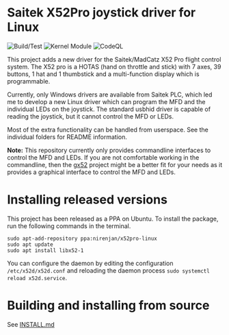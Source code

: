 Saitek X52Pro joystick driver for Linux
=======================================

![Build/Test](https://github.com/nirenjan/x52pro-linux/workflows/Build/Test/badge.svg)
![Kernel Module](https://github.com/nirenjan/x52pro-linux/workflows/Kernel%20Module/badge.svg)
![CodeQL](https://github.com/nirenjan/x52pro-linux/workflows/CodeQL/badge.svg)

This project adds a new driver for the Saitek/MadCatz X52 Pro flight
control system. The X52 pro is a HOTAS (hand on throttle and stick)
with 7 axes, 39 buttons, 1 hat and 1 thumbstick and a multi-function
display which is programmable.

Currently, only Windows drivers are available from Saitek PLC, which
led me to develop a new Linux driver which can program the MFD and
the individual LEDs on the joystick. The standard usbhid driver is
capable of reading the joystick, but it cannot control the MFD or LEDs.

Most of the extra functionality can be handled from userspace. See
the individual folders for README information.

**Note:** This repository currently only provides commandline interfaces to
control the MFD and LEDs. If you are not comfortable working in the commandline,
then the [gx52](https://gitlab.com/leinardi/gx52) project might be a better fit
for your needs as it provides a graphical interface to control the MFD and LEDs.

# Installing released versions

This project has been released as a PPA on Ubuntu. To install the package, run
the following commands in the terminal.

```
sudo apt-add-repository ppa:nirenjan/x52pro-linux
sudo apt update
sudo apt install libx52-1
```

You can configure the daemon by editing the configuration `/etc/x52d/x52d.conf`
and reloading the daemon process `sudo systemctl reload x52d.service`.

# Building and installing from source

See [INSTALL.md](INSTALL.md)
